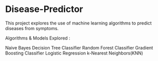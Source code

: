 # Disease-Predictor

This project explores the use of machine learning algorithms to predict diseases from symptoms.

Algorithms & Models Explored : 

Naive Bayes
Decision Tree Classifier
Random Forest Classifier
Gradient Boosting Classifier
Logistic Regression
k-Nearest Neighbors(KNN)

